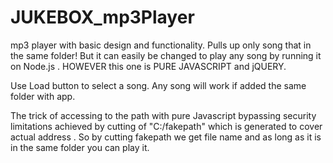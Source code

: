 # JUKEBOX_mp3Player
mp3 player with basic design and functionality. 
Pulls up only song that in the same folder!
But it can easily be changed to play any song by running it on Node.js . 
HOWEVER this one is PURE JAVASCRIPT and jQUERY.

Use Load button to select a song. Any song will work if added the same folder with app.

The trick of accessing to the path with pure Javascript bypassing security limitations achieved by cutting of "C:/fakepath" which is generated to cover actual address .
So by cutting fakepath we get file name and as long as it is in the same folder you can play it.
